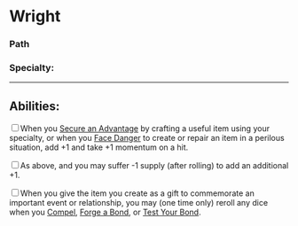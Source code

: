 # Wright
### Path
### Specialty:<hr>


## Abilities:
<input type="checkbox" />When you [Secure an Advantage](ironsworn/moves/adventure/secure_an_advantage) by crafting a useful item using your specialty, or when you [Face Danger](ironsworn/moves/adventure/face_danger) to create or repair an item in a perilous situation, add +1 and take +1 momentum on a hit.

<input type="checkbox" />As above, and you may suffer -1 supply (after rolling) to add an additional +1.

<input type="checkbox" />When you give the item you create as a gift to commemorate an important event or relationship, you may (one time only) reroll any dice when you [Compel](ironsworn/moves/relationship/compel), [Forge a Bond](ironsworn/moves/relationship/forge_a_bond), or [Test Your Bond](ironsworn/moves/relationship/test_your_bond).

